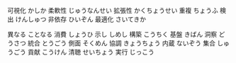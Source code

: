 可視化 かしか
柔軟性 じゅうなんせい
拡張性 かくちょうせい
重複 ちょうふ
検出 けんしゅつ
非依存 ひいぞん
最適化 さいてきか

異なる ことなる
消費 しょうひ
示し しめし
構築 こうちく
基盤 きばん
洞察 どうさつ
統合 とうごう
側面 そくめん
協調 きょうちょう
内蔵 ないぞう
集合 しゅうごう
貢献 こうけん
清聴 せいちょう
実行 じっこう
